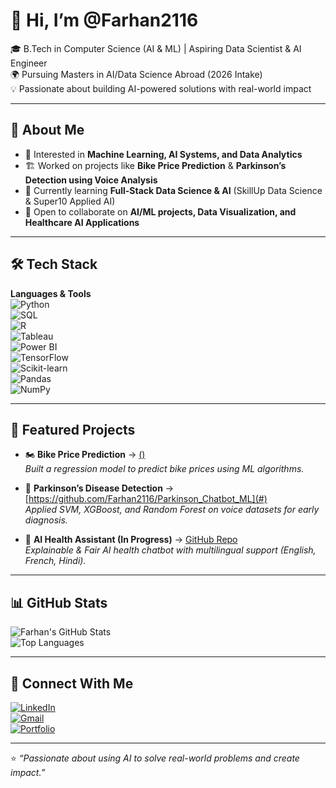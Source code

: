 # 👋 Hi, I’m @Farhan2116

🎓 B.Tech in Computer Science (AI & ML) | Aspiring Data Scientist & AI Engineer  
🌍 Pursuing Masters in AI/Data Science Abroad (2026 Intake)  
💡 Passionate about building AI-powered solutions with real-world impact  

---

## 🚀 About Me  
- 🔬 Interested in **Machine Learning, AI Systems, and Data Analytics**  
- 🏗️ Worked on projects like **Bike Price Prediction** & **Parkinson’s Detection using Voice Analysis**  
- 🌱 Currently learning **Full-Stack Data Science & AI** (SkillUp Data Science & Super10 Applied AI)  
- 💬 Open to collaborate on **AI/ML projects, Data Visualization, and Healthcare AI Applications**  

---

## 🛠️ Tech Stack  

**Languages & Tools**  
![Python](https://img.shields.io/badge/-Python-3776AB?logo=python&logoColor=white&style=for-the-badge)  
![SQL](https://img.shields.io/badge/-SQL-4479A1?logo=postgresql&logoColor=white&style=for-the-badge)  
![R](https://img.shields.io/badge/-R-276DC3?logo=r&logoColor=white&style=for-the-badge)  
![Tableau](https://img.shields.io/badge/-Tableau-E97627?logo=tableau&logoColor=white&style=for-the-badge)  
![Power BI](https://img.shields.io/badge/-PowerBI-F2C811?logo=powerbi&logoColor=black&style=for-the-badge)  
![TensorFlow](https://img.shields.io/badge/-TensorFlow-FF6F00?logo=tensorflow&logoColor=white&style=for-the-badge)  
![Scikit-learn](https://img.shields.io/badge/-ScikitLearn-F7931E?logo=scikitlearn&logoColor=white&style=for-the-badge)  
![Pandas](https://img.shields.io/badge/-Pandas-150458?logo=pandas&logoColor=white&style=for-the-badge)  
![NumPy](https://img.shields.io/badge/-NumPy-013243?logo=numpy&logoColor=white&style=for-the-badge)  

---

## 📂 Featured Projects  

- 🏍️ **Bike Price Prediction** → [()](#)  
   *Built a regression model to predict bike prices using ML algorithms.*  

- 🧠 **Parkinson’s Disease Detection** → [https://github.com/Farhan2116/Parkinson_Chatbot_ML](#)  
   *Applied SVM, XGBoost, and Random Forest on voice datasets for early diagnosis.*  

- 💬 **AI Health Assistant (In Progress)** → [GitHub Repo](#)  
   *Explainable & Fair AI health chatbot with multilingual support (English, French, Hindi).*  

---

## 📊 GitHub Stats  

![Farhan's GitHub Stats](https://github-readme-stats.vercel.app/api?username=Farhan-Shaik&show_icons=true&theme=tokyonight)  
![Top Languages](https://github-readme-stats.vercel.app/api/top-langs/?username=Farhan-Shaik&layout=compact&theme=tokyonight)  

---

## 🤝 Connect With Me  

[![LinkedIn](https://img.shields.io/badge/-LinkedIn-0A66C2?logo=linkedin&logoColor=white&style=for-the-badge)](https://www.linkedin.com/in/farhan-mahidi-shaik-119a99247)  
[![Gmail](https://img.shields.io/badge/-Email-D14836?logo=gmail&logoColor=white&style=for-the-badge)](mailto:farhanshaik1467@gmail.com)  
[![Portfolio](https://img.shields.io/badge/-Portfolio-000000?logo=react&logoColor=white&style=for-the-badge)](https://drive.google.com/file/d/1ZpV1QxyVuaUe7DpZqdO36lD1pY-JG5KI/view?usp=sharing)  

---

⭐ *“Passionate about using AI to solve real-world problems and create impact.”*  


<!---
Farhan2116/Farhan2116 is a ✨ special ✨ repository because its `README.md` (this file) appears on your GitHub profile.
You can click the Preview link to take a look at your changes.
--->
